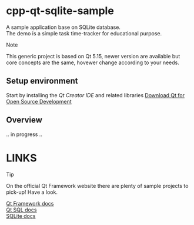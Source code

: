 # cpp-qt-sqlite-sample

A sample application base on SQLite database.  
The demo is a simple task time-tracker for educational purpose.

> [!NOTE]
> This generic project is based on Qt 5.15, newer version are available but core concepts are the same, hovewer change according to your needs.

## Setup environment

Start by installing the *Qt Creator IDE* and related libraries [Download Qt for Open Source Development](https://www.qt.io/download-open-source)

## Overview

.. in progress ..

# LINKS

> [!TIP]
> On the official Qt Framework website there are plenty of sample projects to pick-up! Have a look.

[Qt Framework docs](https://doc.qt.io/qt-5/qtsql-index.html)  
[Qt SQL docs](https://doc.qt.io/qt-5/sql-programming.html)  
[SQLite docs](https://www.sqlite.org/docs.html)